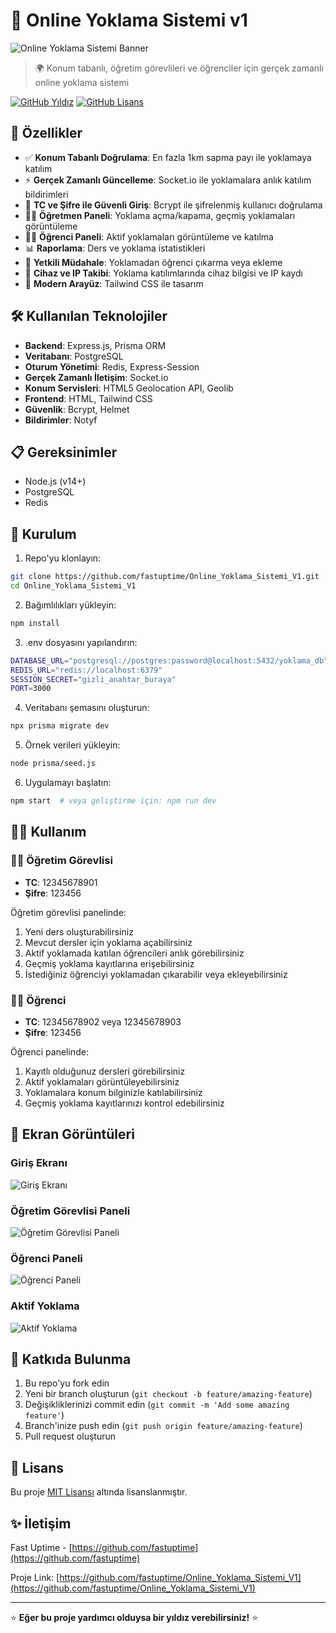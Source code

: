 # 📝 Online Yoklama Sistemi v1 

![Online Yoklama Sistemi Banner](https://github.com/fastuptime/Online_Yoklama_Sistemi_V1/raw/main/banner.png)

> 🌍 Konum tabanlı, öğretim görevlileri ve öğrenciler için gerçek zamanlı online yoklama sistemi

[![GitHub Yıldız](https://img.shields.io/github/stars/fastuptime/Online_Yoklama_Sistemi_V1?style=social)](https://github.com/fastuptime/Online_Yoklama_Sistemi_V1)
[![GitHub Lisans](https://img.shields.io/github/license/fastuptime/Online_Yoklama_Sistemi_V1)](https://github.com/fastuptime/Online_Yoklama_Sistemi_V1/blob/main/LICENSE)

## 🚀 Özellikler

- ✅ **Konum Tabanlı Doğrulama**: En fazla 1km sapma payı ile yoklamaya katılım
- ⚡ **Gerçek Zamanlı Güncelleme**: Socket.io ile yoklamalara anlık katılım bildirimleri
- 🔐 **TC ve Şifre ile Güvenli Giriş**: Bcrypt ile şifrelenmiş kullanıcı doğrulama
- 👨‍🏫 **Öğretmen Paneli**: Yoklama açma/kapama, geçmiş yoklamaları görüntüleme
- 👨‍🎓 **Öğrenci Paneli**: Aktif yoklamaları görüntüleme ve katılma
- 📊 **Raporlama**: Ders ve yoklama istatistikleri
- 🔄 **Yetkili Müdahale**: Yoklamadan öğrenci çıkarma veya ekleme
- 📱 **Cihaz ve IP Takibi**: Yoklama katılımlarında cihaz bilgisi ve IP kaydı
- 🎨 **Modern Arayüz**: Tailwind CSS ile tasarım

## 🛠️ Kullanılan Teknolojiler

- **Backend**: Express.js, Prisma ORM
- **Veritabanı**: PostgreSQL
- **Oturum Yönetimi**: Redis, Express-Session
- **Gerçek Zamanlı İletişim**: Socket.io
- **Konum Servisleri**: HTML5 Geolocation API, Geolib
- **Frontend**: HTML, Tailwind CSS
- **Güvenlik**: Bcrypt, Helmet
- **Bildirimler**: Notyf

## 📋 Gereksinimler

- Node.js (v14+)
- PostgreSQL
- Redis

## 🔧 Kurulum

1. Repo'yu klonlayın:
```bash
git clone https://github.com/fastuptime/Online_Yoklama_Sistemi_V1.git
cd Online_Yoklama_Sistemi_V1
```

2. Bağımlılıkları yükleyin:
```bash
npm install
```

3. .env dosyasını yapılandırın:
```bash
DATABASE_URL="postgresql://postgres:password@localhost:5432/yoklama_db"
REDIS_URL="redis://localhost:6379"
SESSION_SECRET="gizli_anahtar_buraya"
PORT=3000
```

4. Veritabanı şemasını oluşturun:
```bash
npx prisma migrate dev
```

5. Örnek verileri yükleyin:
```bash
node prisma/seed.js
```

6. Uygulamayı başlatın:
```bash
npm start  # veya geliştirme için: npm run dev
```

## 👨‍💻 Kullanım

### 👨‍🏫 Öğretim Görevlisi 
- **TC**: 12345678901
- **Şifre**: 123456

Öğretim görevlisi panelinde:
1. Yeni ders oluşturabilirsiniz
2. Mevcut dersler için yoklama açabilirsiniz
3. Aktif yoklamada katılan öğrencileri anlık görebilirsiniz
4. Geçmiş yoklama kayıtlarına erişebilirsiniz
5. İstediğiniz öğrenciyi yoklamadan çıkarabilir veya ekleyebilirsiniz

### 👨‍🎓 Öğrenci
- **TC**: 12345678902 veya 12345678903
- **Şifre**: 123456

Öğrenci panelinde:
1. Kayıtlı olduğunuz dersleri görebilirsiniz
2. Aktif yoklamaları görüntüleyebilirsiniz
3. Yoklamalara konum bilginizle katılabilirsiniz
4. Geçmiş yoklama kayıtlarınızı kontrol edebilirsiniz

## 📸 Ekran Görüntüleri

### Giriş Ekranı
![Giriş Ekranı](https://github.com/fastuptime/Online_Yoklama_Sistemi_V1/raw/main/screenshots/login.png)

### Öğretim Görevlisi Paneli
![Öğretim Görevlisi Paneli](https://github.com/fastuptime/Online_Yoklama_Sistemi_V1/raw/main/screenshots/instructor_dashboard.png)

### Öğrenci Paneli
![Öğrenci Paneli](https://github.com/fastuptime/Online_Yoklama_Sistemi_V1/raw/main/screenshots/student_dashboard.png)

### Aktif Yoklama
![Aktif Yoklama](https://github.com/fastuptime/Online_Yoklama_Sistemi_V1/raw/main/screenshots/active_attendance.png)

## 🤝 Katkıda Bulunma

1. Bu repo'yu fork edin
2. Yeni bir branch oluşturun (`git checkout -b feature/amazing-feature`)
3. Değişikliklerinizi commit edin (`git commit -m 'Add some amazing feature'`)
4. Branch'inize push edin (`git push origin feature/amazing-feature`)
5. Pull request oluşturun

## 📄 Lisans

Bu proje [MIT Lisansı](https://github.com/fastuptime/Online_Yoklama_Sistemi_V1/blob/main/LICENSE) altında lisanslanmıştır.

## ✨ İletişim

Fast Uptime - [https://github.com/fastuptime](https://github.com/fastuptime)

Proje Link: [https://github.com/fastuptime/Online_Yoklama_Sistemi_V1](https://github.com/fastuptime/Online_Yoklama_Sistemi_V1)

---

⭐️ **Eğer bu proje yardımcı olduysa bir yıldız verebilirsiniz!** ⭐️